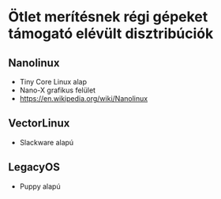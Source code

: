 # Ötlet merítésnek régi gépeket támogató elévült disztribúciók

## Nanolinux

* Tiny Core Linux alap
* Nano-X grafikus felület
*  https://en.wikipedia.org/wiki/Nanolinux

## VectorLinux

* Slackware alapú

## LegacyOS

* Puppy alapú
